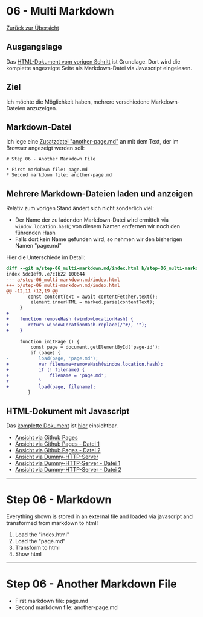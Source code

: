 06 - Multi Markdown
====================

[Zurück zur Übersicht][MAIN]

Ausgangslage
------------

Das [HTML-Dokument vom vorigen Schritt][BASE] ist Grundlage.
Dort wird die komplette angezeigte Seite als Markdown-Datei via Javascript eingelesen.

Ziel
----

Ich möchte die Möglichkeit haben, mehrere verschiedene Markdown-Dateien
anzuzeigen.

Markdown-Datei
--------------

Ich lege eine [Zusatzdatei "another-page.md"][AOPMD] an mit dem Text, der
im Browser angezeigt werden soll:

```
# Step 06 - Another Markdown File

* First markdown file: page.md
* Second markdown file: another-page.md
```

Mehrere Markdown-Dateien laden und anzeigen
-------------------------------------------

Relativ zum vorigen Stand ändert sich nicht sonderlich viel:

- Der Name der zu ladenden Markdown-Datei wird ermittelt via `window.location.hash`; von diesem Namen entfernen wir noch den führenden Hash
- Falls dort kein Name gefunden wird, so nehmen wir den bisherigen Namen "page.md"

Hier die Unterschiede im Detail:

```diff
diff --git a/step-06_multi-markdown.md/index.html b/step-06_multi-markdown.md/index.html
index 5dc1ef9..e7c1b22 100644
--- a/step-06_multi-markdown.md/index.html
+++ b/step-06_multi-markdown.md/index.html
@@ -12,11 +12,19 @@
        const contentText = await contentFetcher.text();
         element.innerHTML = marked.parse(contentText);
     }
+
+    function removeHash (windowLocationHash) {
+       return windowLocationHash.replace(/^#/, "");
+    }
     
     function initPage () {
         const page = document.getElementById('page-id');
         if (page) {
-           load(page, 'page.md');
+           var filename=removeHash(window.location.hash);
+           if (! filename) {
+               filename = 'page.md';
+           }
+           load(page, filename);
        }
```

HTML-Dokument mit Javascript
----------------------------

Das [komplette Dokument][INDEXHTML] ist [hier][INDEXHTML] einsichtbar.

- [Ansicht via Github Pages][RESULT]
- [Ansicht via Github Pages - Datei 1][RESULT-1]
- [Ansicht via Github Pages - Datei 2][RESULT-2]
- [Ansicht via Dummy-HTTP-Server][LOCALHOST]
- [Ansicht via Dummy-HTTP-Server - Datei 1][LOCALHOST-1]
- [Ansicht via Dummy-HTTP-Server - Datei 2][LOCALHOST-2]

---

# Step 06 - Markdown

Everything shown is stored in an external file
and loaded via javascript and transformed from
markdown to html!

1. Load the "index.html"
2. Load the "page.md"
3. Transform to html
4. Show html

---

# Step 06 - Another Markdown File

* First markdown file: page.md
* Second markdown file: another-page.md


[MAIN]:      ../README.md
[BASE]:      ../step-05_markdown/index.html
[INDEXHTML]: index.html
[LOCALHOST]: http://localhost:8000
[LOCALHOST-1]: http://localhost:8000/#page.md
[LOCALHOST-2]: http://localhost:8000/#another-page.md
[RESULT]:    https://uli-heller.github.io/static-markdown-publisher/step-06_multi-markdown/index.html
[RESULT-1]:  https://uli-heller.github.io/static-markdown-publisher/step-06_multi-markdown/index.html#page.md
[RESULT-2]:  https://uli-heller.github.io/static-markdown-publisher/step-06_multi-markdown/index.html#another-page.md
[PAGEMD]:    page.md
[AOPMD]:     another-page.md
